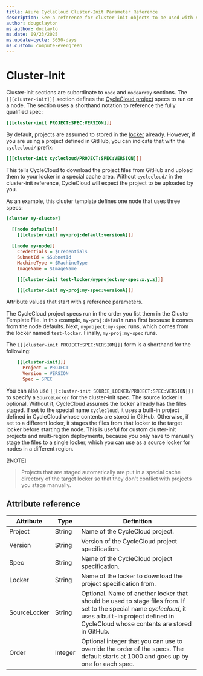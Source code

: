 ```yaml
---
title: Azure CycleCloud Cluster-Init Parameter Reference
description: See a reference for cluster-init objects to be used with Azure CycleCloud. A cluster-init object defines the CycleCloud project specifications to run on a node.
author: dougclayton
ms.author: doclayto
ms.date: 09/23/2025
ms.update-cycle: 3650-days
ms.custom: compute-evergreen
---
```


# Cluster-Init

Cluster-init sections are subordinate to `node` and `nodearray` sections. 
The `[[[cluster-init]]]` section defines the [CycleCloud project](~/articles/cyclecloud/how-to/projects.md) specs to run on a node. 
The section uses a shorthand notation to reference the fully qualified spec:

```ini
[[[cluster-init PROJECT:SPEC:VERSION]]]
```

By default, projects are assumed to stored in the [locker](../how-to/projects.md#lockers) already. However, if you are using a project defined in GitHub, you can indicate that with the `cyclecloud/` prefix:

```ini
[[[cluster-init cyclecloud/PROJECT:SPEC:VERSION]]]
```

This tells CycleCloud to download the project files from GitHub and upload them to your locker in a special cache area. Without `cyclecloud/` in the cluster-init reference, CycleCloud will expect the project to be uploaded by you.

As an example, this cluster template defines one node that uses three specs:

``` ini
[cluster my-cluster]

  [[node defaults]]
    [[[cluster-init my-proj:default:versionA]]]

  [[node my-node]]
    Credentials = $Credentials
    SubnetId = $SubnetId
    MachineType = $MachineType
    ImageName = $ImageName

    [[[cluster-init test-locker/myproject:my-spec:x.y.z]]]

    [[[cluster-init my-proj:my-spec:versionA]]]
```

Attribute values that start with `$` reference parameters.

The CycleCloud project specs run in the order you list them in the Cluster Template File. In this example, `my-proj:default` runs first because it comes from the node defaults. Next, `myproject:my-spec` runs, which comes from the locker named `test-locker`. Finally, `my-proj:my-spec` runs.

The `[[[cluster-init PROJECT:SPEC:VERSION]]]` form is a shorthand for the following:
```ini
    [[[cluster-init]]]
      Project = PROJECT
      Version = VERSION
      Spec = SPEC
```

You can also use `[[[cluster-init SOURCE_LOCKER/PROJECT:SPEC:VERSION]]]` to specify a `SourceLocker` for the cluster-init spec. The source locker is optional. Without it, CycleCloud assumes the locker already has the files staged. If set to the special name `cyclecloud`, it uses a built-in project defined in CycleCloud whose contents are stored in GitHub. Otherwise, if set to a different locker, it stages the files from that locker to the target locker before starting the node. This is useful for custom cluster-init projects and multi-region deployments, because you only have to manually stage the files to a single locker, which you can use as a source locker for nodes in a different region.

[!NOTE]
> Projects that are staged automatically are put in a special cache directory of the target locker so that they don't conflict with projects you stage manually.

## Attribute reference

Attribute | Type | Definition
------ | ----- | ----------
Project | String | Name of the CycleCloud project.
Version | String | Version of the CycleCloud project specification.
Spec | String | Name of the CycleCloud project specification.
Locker | String | Name of the locker to download the project specification from.
SourceLocker | String | Optional. Name of another locker that should be used to stage files from. If set to the special name _cyclecloud_, it uses a built-in project defined in CycleCloud whose contents are stored in GitHub.
Order | Integer | Optional integer that you can use to override the order of the specs. The default starts at 1000 and goes up by one for each spec.

